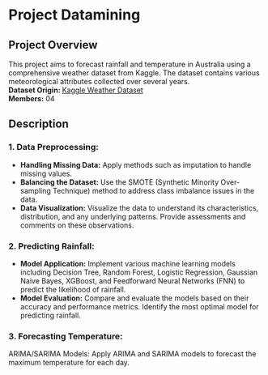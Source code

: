<h1>Project Datamining</h1>
<h2>Project Overview</h2>
<span>This project aims to forecast rainfall and temperature in Australia using a comprehensive weather dataset from Kaggle. The dataset contains various meteorological attributes collected over several years.</span>
<br>
<span><b>Dataset Origin: </b><a href = 'https://www.kaggle.com/datasets/jsphyg/weather-dataset-rattle-package/data'>Kaggle Weather Dataset</a></span>
<br>
<span><b>Members:</b> 04</span>
<br>
<h2>Description</h2>
<h3>1. Data Preprocessing:</h3>
<ul>
<li><b>Handling Missing Data:</b> Apply methods such as imputation to handle missing values.</li>
<li><b>Balancing the Dataset:</b> Use the SMOTE (Synthetic Minority Over-sampling Technique) method to address class imbalance issues in the data.</li>
<li><b>Data Visualization:</b> Visualize the data to understand its characteristics, distribution, and any underlying patterns. Provide assessments and comments on these observations.</li>
</ul>
<h3>2. Predicting Rainfall:</h3>
<ul>
  <li><b>Model Application:</b> Implement various machine learning models including Decision Tree, Random Forest, Logistic Regression, Gaussian Naive Bayes, XGBoost, and Feedforward Neural Networks (FNN) to predict the likelihood of rainfall.</li>
  <li><b>Model Evaluation:</b> Compare and evaluate the models based on their accuracy and performance metrics. Identify the most optimal model for predicting rainfall.</li>
</ul>
<h3>3. Forecasting Temperature:</h3>
<span>ARIMA/SARIMA Models: Apply ARIMA and SARIMA models to forecast the maximum temperature for each day.</span>
